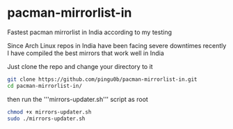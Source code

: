 # pacman-mirrorlist-in
Fastest pacman mirrorlist in India according to my testing

Since Arch Linux repos in India have been facing severe downtimes recently I have compiled the best mirrors that work well in India

Just clone the repo and change your directory to it
```bash
git clone https://github.com/pingu0b/pacman-mirrorlist-in.git
cd pacman-mirrorlist-in/
```
then run the '''mirrors-updater.sh''' script as root
```bash
chmod +x mirrors-updater.sh
sudo ./mirrors-updater.sh
```
